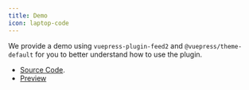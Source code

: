 ```yaml
---
title: Demo
icon: laptop-code
---
```


We provide a demo using `vuepress-plugin-feed2` and `@vuepress/theme-default` for you to better understand how to use the plugin.

- [Source Code](https://github.com/vuepress-theme-hope/vuepress-theme-hope/tree/main/demo/feed2/).
- [Preview](https://plugin-feed2-demo.vuejs.press)
